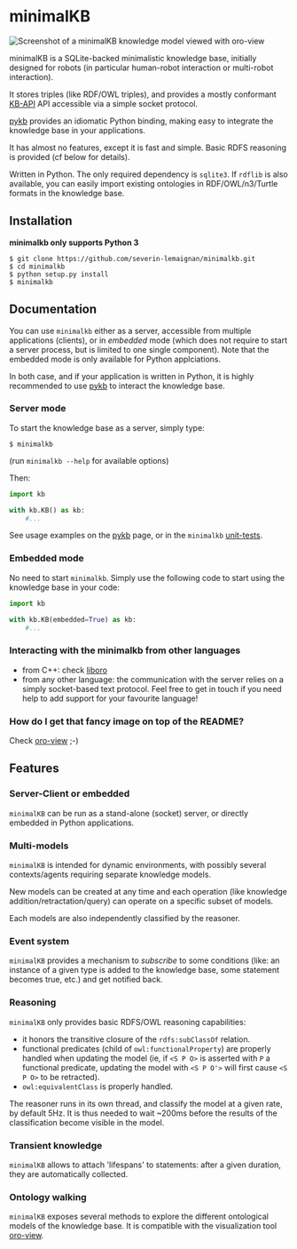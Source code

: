 minimalKB
=========

![Screenshot of a minimalKB knowledge model viewed with oro-view](doc/oroview.jpg)

minimalKB is a SQLite-backed minimalistic knowledge base, initially designed
for robots (in particular human-robot interaction or multi-robot interaction).

It stores triples (like RDF/OWL triples), and provides a mostly conformant
[KB-API](http://homepages.laas.fr/slemaign/wiki/doku.php?id=kb_api_robotics)
API accessible via a simple socket protocol.

[pykb](https://github.com/severin-lemaignan/pykb) provides an idiomatic Python
binding, making easy to integrate the knowledge base in your applications.

It has almost no features, except it is fast and simple. Basic RDFS reasoning
is provided (cf below for details).

Written in Python. The only required dependency is `sqlite3`. If `rdflib` is
also available, you can easily import existing ontologies in RDF/OWL/n3/Turtle
formats in the knowledge base.

Installation
------------

**minimalkb only supports Python 3**

```
$ git clone https://github.com/severin-lemaignan/minimalkb.git
$ cd minimalkb
$ python setup.py install
$ minimalkb
```


Documentation
-------------

You can use `minimalkb` either as a server, accessible from multiple
applications (clients), or in *embedded* mode (which does not require to start a
server process, but is limited to one single component). Note that the embedded
mode is only available for Python applciations.

In both case, and if your application is written in Python, it is highly recommended
to use [pykb](https://github.com/severin-lemaignan/pykb) to interact the
knowledge base.

### Server mode


To start the knowledge base as a server, simply type:

```
$ minimalkb
```

(run `minimalkb --help` for available options)

Then:

```python
import kb

with kb.KB() as kb:
    #...
```

See usage examples on the [pykb](https://github.com/severin-lemaignan/pykb) page, or in the `minimalkb` [unit-tests](testing).

### Embedded mode

No need to start `minimalkb`. Simply use the following code to start using the
knowledge base in your code:

```python
import kb

with kb.KB(embedded=True) as kb:
    #...
```

### Interacting with the minimalkb from other languages

- from C++: check [liboro](https://github.com/severin-lemaignan/liboro)
- from any other language: the communication with the server relies on a simply
  socket-based text protocol. Feel free to get in touch if you need help to add
  support for your favourite language!

### How do I get that fancy image on top of the README?

Check [oro-view](https://github.com/severin-lemaignan/oro-view) ;-)

Features
--------

### Server-Client or embedded

`minimalKB` can be run as a stand-alone (socket) server, or directly embedded
in Python applications.

### Multi-models

`minimalKB` is intended for dynamic environments, with possibly several
contexts/agents requiring separate knowledge models.

New models can be created at any time and each operation (like knowledge
addition/retractation/query) can operate on a specific subset of models.

Each models are also independently classified by the reasoner.

### Event system

`minimalKB` provides a mechanism to *subscribe* to some conditions (like: an
instance of a given type is added to the knowledge base, some statement becomes
true, etc.) and get notified back.

### Reasoning

`minimalKB` only provides basic RDFS/OWL reasoning capabilities:

- it honors the transitive closure of the `rdfs:subClassOf` relation.
- functional predicates (child of `owl:functionalProperty`) are properly
  handled when updating the model (ie, if `<S P O>` is asserted with `P` a
  functional predicate, updating the model with `<S P O'>` will first cause `<S
  P O>` to be retracted).
- `owl:equivalentClass` is properly handled.

The reasoner runs in its own thread, and classify the model at a given rate, by
default 5Hz. It is thus needed to wait ~200ms before the results of the
classification become visible in the model.

### Transient knowledge

`minimalKB` allows to attach 'lifespans' to statements: after a given duration,
they are automatically collected.

### Ontology walking

`minimalKB` exposes several methods to explore the different ontological models
of the knowledge base. It is compatible with the visualization tool
[oro-view](https://github.com/severin-lemaignan/oro-view).

